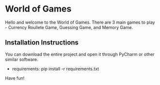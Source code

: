 # World of Games

Hello and welcome to the World of Games.
There are 3 main games to play - Currency Roullete Game, Guessing Game, and Memory Game.

## Installation Instructions

You can download the entire project and open it through PyCharm or other similar software.

* requirements: pip install -r requirements.txt

Have fun!
